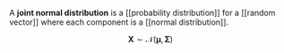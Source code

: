 A **joint normal distribution** is a [[probability distribution]] for a [[random vector]] where each component is a [[normal distribution]].

$$
\mathbf{X} \sim \mathcal{N}(\boldsymbol{\mu}, \mathbf{\Sigma})
$$